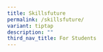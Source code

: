 ```yaml
---
title: Skillsfuture
permalink: /skillsfuture/
variant: tiptap
description: ""
third_nav_title: For Students
---
```

